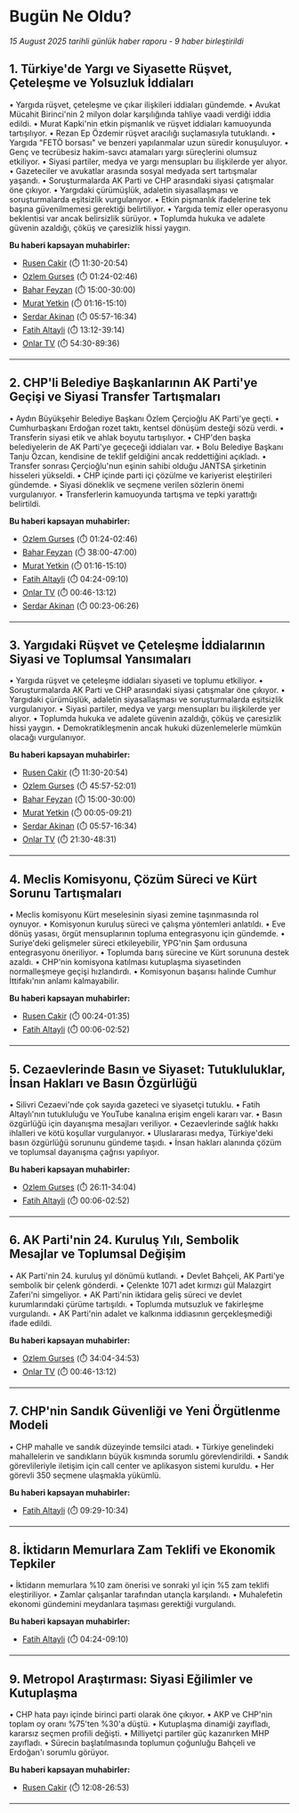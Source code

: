 # Bugün Ne Oldu?

*15 August 2025 tarihli günlük haber raporu - 9 haber birleştirildi*

## 1. Türkiye'de Yargı ve Siyasette Rüşvet, Çeteleşme ve Yolsuzluk İddiaları

• Yargıda rüşvet, çeteleşme ve çıkar ilişkileri iddiaları gündemde.
• Avukat Mücahit Birinci'nin 2 milyon dolar karşılığında tahliye vaadi verdiği iddia edildi.
• Murat Kapki'nin etkin pişmanlık ve rüşvet iddiaları kamuoyunda tartışılıyor.
• Rezan Ep Özdemir rüşvet aracılığı suçlamasıyla tutuklandı.
• Yargıda "FETÖ borsası" ve benzeri yapılanmalar uzun süredir konuşuluyor.
• Genç ve tecrübesiz hakim-savcı atamaları yargı süreçlerini olumsuz etkiliyor.
• Siyasi partiler, medya ve yargı mensupları bu ilişkilerde yer alıyor.
• Gazeteciler ve avukatlar arasında sosyal medyada sert tartışmalar yaşandı.
• Soruşturmalarda AK Parti ve CHP arasındaki siyasi çatışmalar öne çıkıyor.
• Yargıdaki çürümüşlük, adaletin siyasallaşması ve soruşturmalarda eşitsizlik vurgulanıyor.
• Etkin pişmanlık ifadelerine tek başına güvenilmemesi gerektiği belirtiliyor.
• Yargıda temiz eller operasyonu beklentisi var ancak belirsizlik sürüyor.
• Toplumda hukuka ve adalete güvenin azaldığı, çöküş ve çaresizlik hissi yaygın.

**Bu haberi kapsayan muhabirler:**

- [Rusen Cakir](https://www.youtube.com/watch?v=kmpVF7uVQa4&t=690s) (⏱️ 11:30-20:54)
- [Ozlem Gurses](https://www.youtube.com/watch?v=kY2iOHowKNs&t=84s) (⏱️ 01:24-02:46)
- [Bahar Feyzan](https://www.youtube.com/watch?v=6rug78faeMk&t=900s) (⏱️ 15:00-30:00)
- [Murat Yetkin](https://www.youtube.com/watch?v=7syC9NUfRBE&t=76s) (⏱️ 01:16-15:10)
- [Serdar Akinan](https://www.youtube.com/watch?v=IsAtItosgWw&t=357s) (⏱️ 05:57-16:34)
- [Fatih Altayli](https://www.youtube.com/watch?v=lo19ISTdOlA&t=792s) (⏱️ 13:12-39:14)
- [Onlar TV](https://www.youtube.com/watch?v=7pe6u90zTYc&t=3270s) (⏱️ 54:30-89:36)

---

## 2. CHP'li Belediye Başkanlarının AK Parti'ye Geçişi ve Siyasi Transfer Tartışmaları

• Aydın Büyükşehir Belediye Başkanı Özlem Çerçioğlu AK Parti'ye geçti.
• Cumhurbaşkanı Erdoğan rozet taktı, kentsel dönüşüm desteği sözü verdi.
• Transferin siyasi etik ve ahlak boyutu tartışılıyor.
• CHP'den başka belediyelerin de AK Parti'ye geçeceği iddiaları var.
• Bolu Belediye Başkanı Tanju Özcan, kendisine de teklif geldiğini ancak reddettiğini açıkladı.
• Transfer sonrası Çerçioğlu'nun eşinin sahibi olduğu JANTSA şirketinin hisseleri yükseldi.
• CHP içinde parti içi çözülme ve kariyerist eleştirileri gündemde.
• Siyasi döneklik ve seçmene verilen sözlerin önemi vurgulanıyor.
• Transferlerin kamuoyunda tartışma ve tepki yarattığı belirtildi.

**Bu haberi kapsayan muhabirler:**

- [Ozlem Gurses](https://www.youtube.com/watch?v=kY2iOHowKNs&t=84s) (⏱️ 01:24-02:46)
- [Bahar Feyzan](https://www.youtube.com/watch?v=6rug78faeMk&t=2280s) (⏱️ 38:00-47:00)
- [Murat Yetkin](https://www.youtube.com/watch?v=7syC9NUfRBE&t=76s) (⏱️ 01:16-15:10)
- [Fatih Altayli](https://www.youtube.com/watch?v=lo19ISTdOlA&t=264s) (⏱️ 04:24-09:10)
- [Onlar TV](https://www.youtube.com/watch?v=7pe6u90zTYc&t=46s) (⏱️ 00:46-13:12)
- [Serdar Akinan](https://www.youtube.com/watch?v=IsAtItosgWw&t=23s) (⏱️ 00:23-06:26)

---

## 3. Yargıdaki Rüşvet ve Çeteleşme İddialarının Siyasi ve Toplumsal Yansımaları

• Yargıda rüşvet ve çeteleşme iddiaları siyaseti ve toplumu etkiliyor.
• Soruşturmalarda AK Parti ve CHP arasındaki siyasi çatışmalar öne çıkıyor.
• Yargıdaki çürümüşlük, adaletin siyasallaşması ve soruşturmalarda eşitsizlik vurgulanıyor.
• Siyasi partiler, medya ve yargı mensupları bu ilişkilerde yer alıyor.
• Toplumda hukuka ve adalete güvenin azaldığı, çöküş ve çaresizlik hissi yaygın.
• Demokratikleşmenin ancak hukuki düzenlemelerle mümkün olacağı vurgulanıyor.

**Bu haberi kapsayan muhabirler:**

- [Rusen Cakir](https://www.youtube.com/watch?v=kmpVF7uVQa4&t=690s) (⏱️ 11:30-20:54)
- [Ozlem Gurses](https://www.youtube.com/watch?v=kY2iOHowKNs&t=2757s) (⏱️ 45:57-52:01)
- [Bahar Feyzan](https://www.youtube.com/watch?v=6rug78faeMk&t=900s) (⏱️ 15:00-30:00)
- [Murat Yetkin](https://www.youtube.com/watch?v=7syC9NUfRBE&t=5s) (⏱️ 00:05-09:21)
- [Serdar Akinan](https://www.youtube.com/watch?v=IsAtItosgWw&t=357s) (⏱️ 05:57-16:34)
- [Onlar TV](https://www.youtube.com/watch?v=7pe6u90zTYc&t=1290s) (⏱️ 21:30-48:31)

---

## 4. Meclis Komisyonu, Çözüm Süreci ve Kürt Sorunu Tartışmaları

• Meclis komisyonu Kürt meselesinin siyasi zemine taşınmasında rol oynuyor.
• Komisyonun kuruluş süreci ve çalışma yöntemleri anlatıldı.
• Eve dönüş yasası, örgüt mensuplarının topluma entegrasyonu için gündemde.
• Suriye'deki gelişmeler süreci etkileyebilir, YPG'nin Şam ordusuna entegrasyonu öneriliyor.
• Toplumda barış sürecine ve Kürt sorununa destek azaldı.
• CHP'nin komisyona katılması kutuplaşma siyasetinden normalleşmeye geçişi hızlandırdı.
• Komisyonun başarısı halinde Cumhur İttifakı'nın anlamı kalmayabilir.

**Bu haberi kapsayan muhabirler:**

- [Rusen Cakir](https://www.youtube.com/watch?v=SfkLSJGUcv0&t=24s) (⏱️ 00:24-01:35)
- [Fatih Altayli](https://www.youtube.com/watch?v=lo19ISTdOlA&t=6s) (⏱️ 00:06-02:52)

---

## 5. Cezaevlerinde Basın ve Siyaset: Tutukluluklar, İnsan Hakları ve Basın Özgürlüğü

• Silivri Cezaevi'nde çok sayıda gazeteci ve siyasetçi tutuklu.
• Fatih Altaylı'nın tutukluluğu ve YouTube kanalına erişim engeli kararı var.
• Basın özgürlüğü için dayanışma mesajları veriliyor.
• Cezaevlerinde sağlık hakkı ihlalleri ve kötü koşullar vurgulanıyor.
• Uluslararası medya, Türkiye'deki basın özgürlüğü sorununu gündeme taşıdı.
• İnsan hakları alanında çözüm ve toplumsal dayanışma çağrısı yapılıyor.

**Bu haberi kapsayan muhabirler:**

- [Ozlem Gurses](https://www.youtube.com/watch?v=kY2iOHowKNs&t=1571s) (⏱️ 26:11-34:04)
- [Fatih Altayli](https://www.youtube.com/watch?v=lo19ISTdOlA&t=6s) (⏱️ 00:06-02:52)

---

## 6. AK Parti'nin 24. Kuruluş Yılı, Sembolik Mesajlar ve Toplumsal Değişim

• AK Parti'nin 24. kuruluş yıl dönümü kutlandı.
• Devlet Bahçeli, AK Parti'ye sembolik bir çelenk gönderdi.
• Çelenkte 1071 adet kırmızı gül Malazgirt Zaferi'ni simgeliyor.
• AK Parti'nin iktidara geliş süreci ve devlet kurumlarındaki çürüme tartışıldı.
• Toplumda mutsuzluk ve fakirleşme vurgulandı.
• AK Parti'nin adalet ve kalkınma iddiasının gerçekleşmediği ifade edildi.

**Bu haberi kapsayan muhabirler:**

- [Ozlem Gurses](https://www.youtube.com/watch?v=kY2iOHowKNs&t=2044s) (⏱️ 34:04-34:53)
- [Onlar TV](https://www.youtube.com/watch?v=7pe6u90zTYc&t=46s) (⏱️ 00:46-13:12)

---

## 7. CHP'nin Sandık Güvenliği ve Yeni Örgütlenme Modeli

• CHP mahalle ve sandık düzeyinde temsilci atadı.
• Türkiye genelindeki mahallelerin ve sandıkların büyük kısmında sorumlu görevlendirildi.
• Sandık görevlileriyle iletişim için call center ve aplikasyon sistemi kuruldu.
• Her görevli 350 seçmene ulaşmakla yükümlü.

**Bu haberi kapsayan muhabirler:**

- [Fatih Altayli](https://www.youtube.com/watch?v=lo19ISTdOlA&t=569s) (⏱️ 09:29-10:34)

---

## 8. İktidarın Memurlara Zam Teklifi ve Ekonomik Tepkiler

• İktidarın memurlara %10 zam önerisi ve sonraki yıl için %5 zam teklifi eleştiriliyor.
• Zamlar çalışanlar tarafından utançla karşılandı.
• Muhalefetin ekonomi gündemini meydanlara taşıması gerektiği vurgulandı.

**Bu haberi kapsayan muhabirler:**

- [Fatih Altayli](https://www.youtube.com/watch?v=lo19ISTdOlA&t=264s) (⏱️ 04:24-09:10)

---

## 9. Metropol Araştırması: Siyasi Eğilimler ve Kutuplaşma

• CHP hata payı içinde birinci parti olarak öne çıkıyor.
• AKP ve CHP'nin toplam oy oranı %75'ten %30'a düştü.
• Kutuplaşma dinamiği zayıfladı, kararsız seçmen profili değişti.
• Milliyetçi partiler güç kazanırken MHP zayıfladı.
• Sürecin başlatılmasında toplumun çoğunluğu Bahçeli ve Erdoğan'ı sorumlu görüyor.

**Bu haberi kapsayan muhabirler:**

- [Rusen Cakir](https://www.youtube.com/watch?v=S5ZQYJx7ZPM&t=728s) (⏱️ 12:08-26:53)

---

